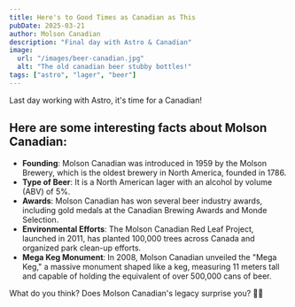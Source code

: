 ```yaml
---
title: Here's to Good Times as Canadian as This
pubDate: 2025-03-21
author: Molson Canadian
description: "Final day with Astro & Canadian"
image:
  url: "/images/beer-canadian.jpg"
  alt: "The old canadian beer stubby bottles!"
tags: ["astro", "lager", "beer"]
---
```


Last day working with Astro, it's time for a Canadian!

## Here are some interesting facts about Molson Canadian:

- **Founding**: Molson Canadian was introduced in 1959 by the Molson Brewery, which is the oldest brewery in North America, founded in 1786.
- **Type of Beer**: It is a North American lager with an alcohol by volume (ABV) of 5%.
- **Awards**: Molson Canadian has won several beer industry awards, including gold medals at the Canadian Brewing Awards and Monde Selection.
- **Environmental Efforts**: The Molson Canadian Red Leaf Project, launched in 2011, has planted 100,000 trees across Canada and organized park clean-up efforts.
- **Mega Keg Monument**: In 2008, Molson Canadian unveiled the "Mega Keg," a massive monument shaped like a keg, measuring 11 meters tall and capable of holding the equivalent of over 500,000 cans of beer.

What do you think? Does Molson Canadian's legacy surprise you? 🍁🍺
